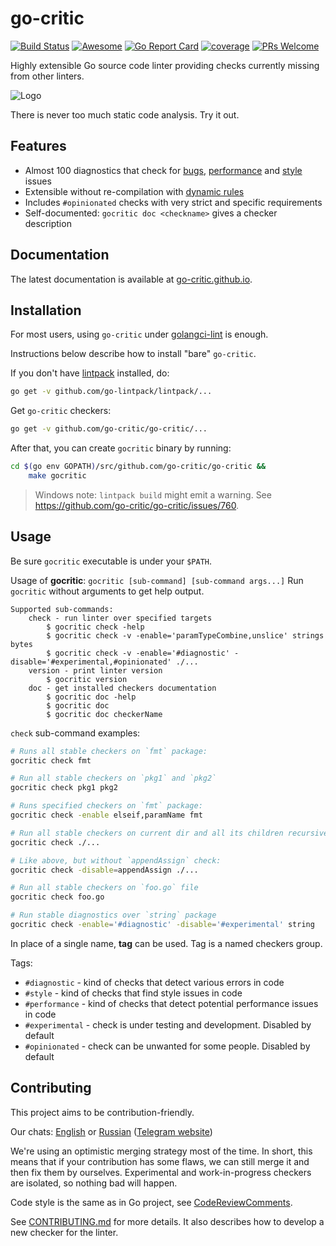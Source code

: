 # go-critic

[![Build Status][travis-image]][travis-url]
[![Awesome](https://cdn.rawgit.com/sindresorhus/awesome/d7305f38d29fed78fa85652e3a63e154dd8e8829/media/badge.svg)](https://github.com/avelino/awesome-go#code-analysis)
[![Go Report Card][go-report-image]][go-report-url]
[![coverage][coverage-image]][coverage-url]
[![PRs Welcome][pr-welcome-image]][pr-welcome-url]

[travis-image]: https://travis-ci.org/go-critic/go-critic.svg?branch=master
[travis-url]: https://travis-ci.org/go-critic/go-critic
[go-report-image]: https://goreportcard.com/badge/github.com/go-critic/go-critic
[go-report-url]: https://goreportcard.com/report/github.com/go-critic/go-critic
[coverage-image]: https://coveralls.io/repos/github/go-critic/go-critic/badge.svg?branch=master
[coverage-url]: https://coveralls.io/github/go-critic/go-critic?branch=master
[pr-welcome-image]: https://img.shields.io/badge/PRs-welcome-brightgreen.svg
[pr-welcome-url]: https://github.com/go-critic/go-critic/blob/master/CONTRIBUTING.md

Highly extensible Go source code linter providing checks currently missing from other linters.

![Logo](https://avatars1.githubusercontent.com/u/40007520?s=400&u=b44287d8845a63fb0102d5259710c11ea367bb13&v=4)

There is never too much static code analysis. Try it out.

## Features

* Almost 100 diagnostics that check for [bugs](https://go-critic.github.io/overview#checkers-from-the-diagnostic-group), [performance](https://go-critic.github.io/overview#checkers-from-the-performance-group) and [style](https://go-critic.github.io/overview#checkers-from-the-style-group) issues
* Extensible without re-compilation with [dynamic rules](https://quasilyte.dev/blog/post/ruleguard/)
* Includes `#opinionated` checks with very strict and specific requirements
* Self-documented: `gocritic doc <checkname>` gives a checker description

## Documentation

The latest documentation is available at [go-critic.github.io](https://go-critic.github.io/overview).

## Installation

For most users, using `go-critic` under [golangci-lint](https://github.com/golangci/golangci-lint) is enough.

Instructions below describe how to install "bare" `go-critic`.

If you don't have [lintpack](https://github.com/go-lintpack/lintpack) installed, do:

```bash
go get -v github.com/go-lintpack/lintpack/...
```

Get `go-critic` checkers:

```bash
go get -v github.com/go-critic/go-critic/...
```

After that, you can create `gocritic` binary by running:

```bash
cd $(go env GOPATH)/src/github.com/go-critic/go-critic &&
	make gocritic
```

> Windows note: `lintpack build` might emit a warning. See https://github.com/go-critic/go-critic/issues/760.

## Usage

Be sure `gocritic` executable is under your `$PATH`.

Usage of **gocritic**: `gocritic [sub-command] [sub-command args...]`
Run `gocritic` without arguments to get help output.

```
Supported sub-commands:
	check - run linter over specified targets
		$ gocritic check -help
		$ gocritic check -v -enable='paramTypeCombine,unslice' strings bytes
		$ gocritic check -v -enable='#diagnostic' -disable='#experimental,#opinionated' ./...
	version - print linter version
		$ gocritic version
	doc - get installed checkers documentation
		$ gocritic doc -help
		$ gocritic doc
		$ gocritic doc checkerName
```

`check` sub-command examples:

```bash
# Runs all stable checkers on `fmt` package:
gocritic check fmt

# Run all stable checkers on `pkg1` and `pkg2`
gocritic check pkg1 pkg2

# Runs specified checkers on `fmt` package:
gocritic check -enable elseif,paramName fmt

# Run all stable checkers on current dir and all its children recursively:
gocritic check ./...

# Like above, but without `appendAssign` check:
gocritic check -disable=appendAssign ./...

# Run all stable checkers on `foo.go` file
gocritic check foo.go

# Run stable diagnostics over `string` package
gocritic check -enable='#diagnostic' -disable='#experimental' string
```

In place of a single name, **tag** can be used. Tag is a named checkers group.

Tags:
* `#diagnostic` - kind of checks that detect various errors in code
* `#style` - kind of checks that find style issues in code
* `#performance` - kind of checks that detect potential performance issues in code
* `#experimental` - check is under testing and development. Disabled by default
* `#opinionated` - check can be unwanted for some people. Disabled by default

## Contributing

This project aims to be contribution-friendly.

Our chats: [English](https://t.me/go_critic_eng) or
[Russian](https://t.me/go_critic_ru)
([Telegram website](https://telegram.org/))

We're using an optimistic merging strategy most of the time.
In short, this means that if your contribution has some flaws, we can still merge it and then
fix them by ourselves. Experimental and work-in-progress checkers are isolated, so nothing bad will happen.

Code style is the same as in Go project, see [CodeReviewComments](https://github.com/golang/go/wiki/codereviewcomments).

See [CONTRIBUTING.md](CONTRIBUTING.md) for more details.
It also describes how to develop a new checker for the linter.
